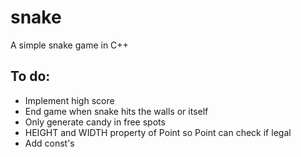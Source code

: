 # snake
A simple snake game in C++

## To do:
- Implement high score
- End game when snake hits the walls or itself
- Only generate candy in free spots
- HEIGHT and WIDTH property of Point so Point can check if legal
- Add const's
